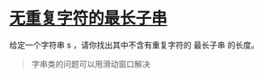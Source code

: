 # [无重复字符的最长子串](https://leetcode.cn/problems/longest-substring-without-repeating-characters/?envType=study-plan-v2&envId=top-100-liked)

给定一个字符串 s ，请你找出其中不含有重复字符的 最长子串 的长度。

> 字串类的问题可以用滑动窗口解决